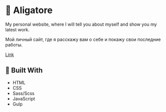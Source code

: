 # 🦁 Aligatore

My personal website, where I will tell you about myself and show you my latest work.

Мой личный сайт, где я расскажу вам о себе и покажу свои последние работы.

[Link](https://aligatoree.github.io/)

## 🔧 Built With

- HTML
- CSS
- Sass/Scss
- JavaScript
- Gulp